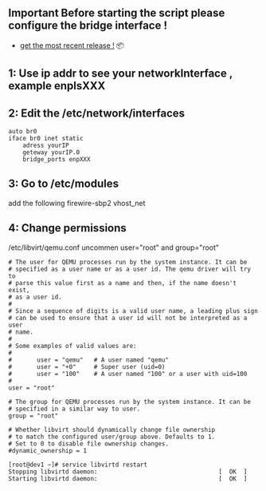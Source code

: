 ## Important Before starting the script please configure the bridge interface !

* [get the most recent release !](https://github.com/Dave200s1/QEMU_quick_installer/tree/release/multipleDistros) 📦

## 1: Use ip addr to see your networkInterface , example  enplsXXX

## 2: Edit the /etc/network/interfaces
    auto br0
    iface br0 inet static
        adress yourIP
        geteway yourIP.0
        bridge_ports enpXXX
        
## 3: Go to /etc/modules
add the following
firewire-sbp2
vhost_net

## 4: Change permissions
 /etc/libvirt/qemu.conf
uncommen user="root" and group="root" 

    # The user for QEMU processes run by the system instance. It can be
    # specified as a user name or as a user id. The qemu driver will try to
    # parse this value first as a name and then, if the name doesn't exist,
    # as a user id.
    #
    # Since a sequence of digits is a valid user name, a leading plus sign
    # can be used to ensure that a user id will not be interpreted as a user
    # name.
    #
    # Some examples of valid values are:
    #
    #       user = "qemu"   # A user named "qemu"
    #       user = "+0"     # Super user (uid=0)
    #       user = "100"    # A user named "100" or a user with uid=100
    #
    user = "root"

    # The group for QEMU processes run by the system instance. It can be
    # specified in a similar way to user.
    group = "root"

    # Whether libvirt should dynamically change file ownership
    # to match the configured user/group above. Defaults to 1.
    # Set to 0 to disable file ownership changes.
    #dynamic_ownership = 1

    [root@dev1 ~]# service libvirtd restart
    Stopping libvirtd daemon:                                  [  OK  ]
    Starting libvirtd daemon:                                  [  OK  ]
        
